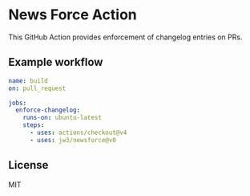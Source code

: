 News Force Action
===

This GitHub Action provides enforcement of changelog entries on PRs.

## Example workflow

```yaml
name: build
on: pull_request

jobs:
  enforce-changelog:
    runs-on: ubuntu-latest
    steps:
      - uses: actions/checkout@v4
      - uses: jw3/newsforce@v0
```

## License

MIT
